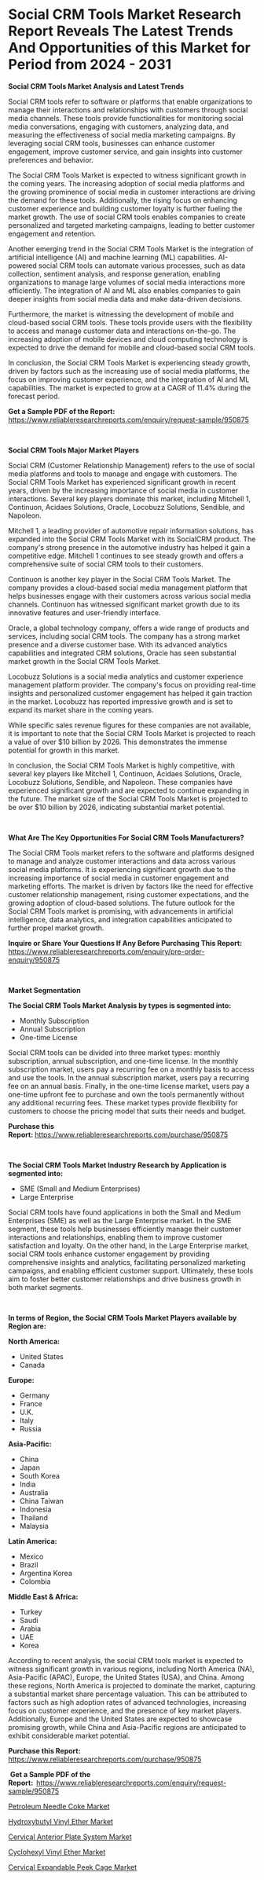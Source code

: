 <p><h1>Social CRM Tools Market Research Report Reveals The Latest Trends And Opportunities of this Market for Period from 2024 - 2031</h1></p><p><strong>Social CRM Tools Market Analysis and Latest Trends</strong></p>
<p><p>Social CRM tools refer to software or platforms that enable organizations to manage their interactions and relationships with customers through social media channels. These tools provide functionalities for monitoring social media conversations, engaging with customers, analyzing data, and measuring the effectiveness of social media marketing campaigns. By leveraging social CRM tools, businesses can enhance customer engagement, improve customer service, and gain insights into customer preferences and behavior.</p><p>The Social CRM Tools Market is expected to witness significant growth in the coming years. The increasing adoption of social media platforms and the growing prominence of social media in customer interactions are driving the demand for these tools. Additionally, the rising focus on enhancing customer experience and building customer loyalty is further fueling the market growth. The use of social CRM tools enables companies to create personalized and targeted marketing campaigns, leading to better customer engagement and retention.</p><p>Another emerging trend in the Social CRM Tools Market is the integration of artificial intelligence (AI) and machine learning (ML) capabilities. AI-powered social CRM tools can automate various processes, such as data collection, sentiment analysis, and response generation, enabling organizations to manage large volumes of social media interactions more efficiently. The integration of AI and ML also enables companies to gain deeper insights from social media data and make data-driven decisions.</p><p>Furthermore, the market is witnessing the development of mobile and cloud-based social CRM tools. These tools provide users with the flexibility to access and manage customer data and interactions on-the-go. The increasing adoption of mobile devices and cloud computing technology is expected to drive the demand for mobile and cloud-based social CRM tools.</p><p>In conclusion, the Social CRM Tools Market is experiencing steady growth, driven by factors such as the increasing use of social media platforms, the focus on improving customer experience, and the integration of AI and ML capabilities. The market is expected to grow at a CAGR of 11.4% during the forecast period.</p></p>
<p><strong>Get a Sample PDF of the Report:&nbsp;</strong> <a href="https://www.reliableresearchreports.com/enquiry/request-sample/950875">https://www.reliableresearchreports.com/enquiry/request-sample/950875</a></p>
<p>&nbsp;</p>
<p><strong>Social CRM Tools Major Market Players</strong></p>
<p><p>Social CRM (Customer Relationship Management) refers to the use of social media platforms and tools to manage and engage with customers. The Social CRM Tools Market has experienced significant growth in recent years, driven by the increasing importance of social media in customer interactions. Several key players dominate this market, including Mitchell 1, Continuon, Acidaes Solutions, Oracle, Locobuzz Solutions, Sendible, and Napoleon.</p><p>Mitchell 1, a leading provider of automotive repair information solutions, has expanded into the Social CRM Tools Market with its SocialCRM product. The company's strong presence in the automotive industry has helped it gain a competitive edge. Mitchell 1 continues to see steady growth and offers a comprehensive suite of social CRM tools to their customers.</p><p>Continuon is another key player in the Social CRM Tools Market. The company provides a cloud-based social media management platform that helps businesses engage with their customers across various social media channels. Continuon has witnessed significant market growth due to its innovative features and user-friendly interface.</p><p>Oracle, a global technology company, offers a wide range of products and services, including social CRM tools. The company has a strong market presence and a diverse customer base. With its advanced analytics capabilities and integrated CRM solutions, Oracle has seen substantial market growth in the Social CRM Tools Market.</p><p>Locobuzz Solutions is a social media analytics and customer experience management platform provider. The company's focus on providing real-time insights and personalized customer engagement has helped it gain traction in the market. Locobuzz has reported impressive growth and is set to expand its market share in the coming years.</p><p>While specific sales revenue figures for these companies are not available, it is important to note that the Social CRM Tools Market is projected to reach a value of over $10 billion by 2026. This demonstrates the immense potential for growth in this market.</p><p>In conclusion, the Social CRM Tools Market is highly competitive, with several key players like Mitchell 1, Continuon, Acidaes Solutions, Oracle, Locobuzz Solutions, Sendible, and Napoleon. These companies have experienced significant growth and are expected to continue expanding in the future. The market size of the Social CRM Tools Market is projected to be over $10 billion by 2026, indicating substantial market potential.</p></p>
<p>&nbsp;</p>
<p><strong>What Are The Key Opportunities For Social CRM Tools Manufacturers?</strong></p>
<p><p>The Social CRM Tools market refers to the software and platforms designed to manage and analyze customer interactions and data across various social media platforms. It is experiencing significant growth due to the increasing importance of social media in customer engagement and marketing efforts. The market is driven by factors like the need for effective customer relationship management, rising customer expectations, and the growing adoption of cloud-based solutions. The future outlook for the Social CRM Tools market is promising, with advancements in artificial intelligence, data analytics, and integration capabilities anticipated to further propel market growth.</p></p>
<p><strong>Inquire or Share Your Questions If Any Before Purchasing This Report:</strong> <a href="https://www.reliableresearchreports.com/enquiry/pre-order-enquiry/950875">https://www.reliableresearchreports.com/enquiry/pre-order-enquiry/950875</a></p>
<p>&nbsp;</p>
<p><strong>Market Segmentation</strong></p>
<p><strong>The Social CRM Tools Market Analysis by types is segmented into:</strong></p>
<p><ul><li>Monthly Subscription</li><li>Annual Subscription</li><li>One-time License</li></ul></p>
<p><p>Social CRM tools can be divided into three market types: monthly subscription, annual subscription, and one-time license. In the monthly subscription market, users pay a recurring fee on a monthly basis to access and use the tools. In the annual subscription market, users pay a recurring fee on an annual basis. Finally, in the one-time license market, users pay a one-time upfront fee to purchase and own the tools permanently without any additional recurring fees. These market types provide flexibility for customers to choose the pricing model that suits their needs and budget.</p></p>
<p><strong>Purchase this Report:&nbsp;</strong><a href="https://www.reliableresearchreports.com/purchase/950875">https://www.reliableresearchreports.com/purchase/950875</a></p>
<p>&nbsp;</p>
<p><strong>The Social CRM Tools Market Industry Research by Application is segmented into:</strong></p>
<p><ul><li>SME (Small and Medium Enterprises)</li><li>Large Enterprise</li></ul></p>
<p><p>Social CRM tools have found applications in both the Small and Medium Enterprises (SME) as well as the Large Enterprise market. In the SME segment, these tools help businesses efficiently manage their customer interactions and relationships, enabling them to improve customer satisfaction and loyalty. On the other hand, in the Large Enterprise market, social CRM tools enhance customer engagement by providing comprehensive insights and analytics, facilitating personalized marketing campaigns, and enabling efficient customer support. Ultimately, these tools aim to foster better customer relationships and drive business growth in both market segments.</p></p>
<p>&nbsp;</p>
<p><strong>In terms of Region, the Social CRM Tools Market Players available by Region are:</strong></p>
<p>
    <p> <strong> North America: </strong>
        <ul>
            <li>United States</li>
            <li>Canada</li>
        </ul>
        </p> 
    <p> <strong> Europe: </strong>
        <ul>
            <li>Germany</li>
            <li>France</li>
            <li>U.K.</li>
            <li>Italy</li>
            <li>Russia</li>
        </ul>
        </p> 
    <p> <strong> Asia-Pacific: </strong>
        <ul>
            <li>China</li>
            <li>Japan</li>
            <li>South Korea</li>
            <li>India</li>
            <li>Australia</li>
            <li>China Taiwan</li>
            <li>Indonesia</li>
            <li>Thailand</li>
            <li>Malaysia</li>
        </ul>
        </p> 
    <p> <strong> Latin America: </strong>
        <ul>
            <li>Mexico</li>
            <li>Brazil</li>
            <li>Argentina Korea</li>
            <li>Colombia</li>
        </ul>
        </p> 
    <p> <strong> Middle East & Africa: </strong>
        <ul>
            <li>Turkey</li>
            <li>Saudi</li>
            <li>Arabia</li>
            <li>UAE</li>
            <li>Korea</li>
        </ul>
    </p>
    </p>
<p><p>According to recent analysis, the social CRM tools market is expected to witness significant growth in various regions, including North America (NA), Asia-Pacific (APAC), Europe, the United States (USA), and China. Among these regions, North America is projected to dominate the market, capturing a substantial market share percentage valuation. This can be attributed to factors such as high adoption rates of advanced technologies, increasing focus on customer experience, and the presence of key market players. Additionally, Europe and the United States are expected to showcase promising growth, while China and Asia-Pacific regions are anticipated to exhibit considerable market potential.</p></p>
<p><strong>Purchase this Report: </strong><a href="https://www.reliableresearchreports.com/purchase/950875">https://www.reliableresearchreports.com/purchase/950875</a></p>
<p>&nbsp;<strong>Get a Sample PDF of the Report:&nbsp;&nbsp;</strong><a href="https://www.reliableresearchreports.com/enquiry/request-sample/950875">https://www.reliableresearchreports.com/enquiry/request-sample/950875</a></p>
<p><strong></strong></p>
<p><p><a href="https://medium.com/p/ccf007f1931a/edit">Petroleum Needle Coke Market</a></p><p><a href="https://medium.com/p/d7001c3a3033/edit">Hydroxybutyl Vinyl Ether Market</a></p><p><a href="https://github.com/jodemen/Market-Research-Report-List-1/blob/main/cervical-anterior-plate-system-market.md">Cervical Anterior Plate System Market</a></p><p><a href="https://medium.com/p/791039a02ab4/edit">Cyclohexyl Vinyl Ether Market</a></p><p><a href="https://github.com/dx0328/Market-Research-Report-List-1/blob/main/cervical-expandable-peek-cage-market.md">Cervical Expandable Peek Cage Market</a></p></p>